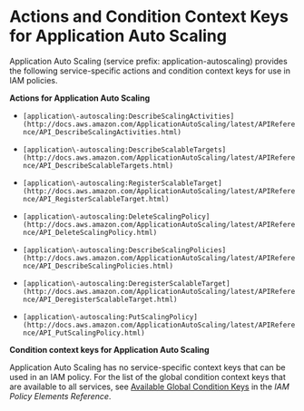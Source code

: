 # Actions and Condition Context Keys for Application Auto Scaling<a name="list_application-autoscaling"></a>

Application Auto Scaling \(service prefix: application\-autoscaling\) provides the following service\-specific actions and condition context keys for use in IAM policies\.

**Actions for Application Auto Scaling**

+ `[application\-autoscaling:DescribeScalingActivities](http://docs.aws.amazon.com/ApplicationAutoScaling/latest/APIReference/API_DescribeScalingActivities.html)`

+ `[application\-autoscaling:DescribeScalableTargets](http://docs.aws.amazon.com/ApplicationAutoScaling/latest/APIReference/API_DescribeScalableTargets.html)`

+ `[application\-autoscaling:RegisterScalableTarget](http://docs.aws.amazon.com/ApplicationAutoScaling/latest/APIReference/API_RegisterScalableTarget.html)`

+ `[application\-autoscaling:DeleteScalingPolicy](http://docs.aws.amazon.com/ApplicationAutoScaling/latest/APIReference/API_DeleteScalingPolicy.html)`

+ `[application\-autoscaling:DescribeScalingPolicies](http://docs.aws.amazon.com/ApplicationAutoScaling/latest/APIReference/API_DescribeScalingPolicies.html)`

+ `[application\-autoscaling:DeregisterScalableTarget](http://docs.aws.amazon.com/ApplicationAutoScaling/latest/APIReference/API_DeregisterScalableTarget.html)`

+ `[application\-autoscaling:PutScalingPolicy](http://docs.aws.amazon.com/ApplicationAutoScaling/latest/APIReference/API_PutScalingPolicy.html)`

**Condition context keys for Application Auto Scaling**

Application Auto Scaling has no service\-specific context keys that can be used in an IAM policy\. For the list of the global condition context keys that are available to all services, see [Available Global Condition Keys](reference_policies_condition-keys.md#AvailableKeys) in the *IAM Policy Elements Reference*\.